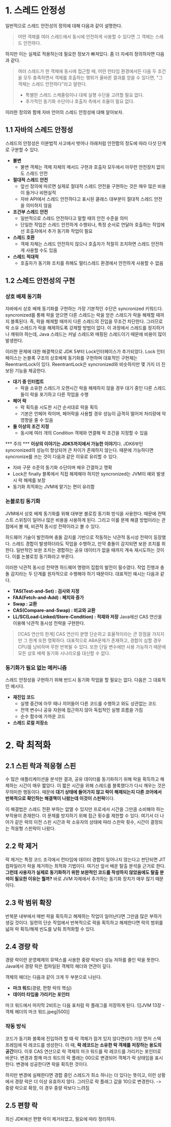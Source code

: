 # 1. 스레드 안정성
일반적으로 스레드 안전성의 정의에 대해 다음과 같이 설명한다.
> 어떤 객체를 여러 스레드에서 동시에 안전하게 사용할 수 있다면 그 객체는 스레드 안전하다.

하지만 이는 실제로 적용하는데 필요한 정보가 빠져있다. 좀 더 자세히 정의하자면 다음과 같다.
> 여러 스레드가 한 객체에 동시에 접근할 때, 어떤 런타임 환경에서든 다음 두 조건을 모두 충족하면서
> 객체를 호출하는 행위가 올바른 결과를 얻을 수 있다면, "그 객체는 스레드 안전하다"라고 말한다.
> - 특별한 스레드 스케줄링이나 대체 실행 수단을 고려할 필요 없다.
> - 추가적인 동기화 수단이나 호출자 측에서 조율이 필요 없다.

이러한 정의와 함께 자바 언어의 스레드 안정성에 대해 알아보자.
## 1.1 자바의 스레드 안정성
스레드의 안정성은 이분법적 사고에서 벗어나 아래처럼 안전함의 정도에 따라 다섯 단계로 구분할 수 있다.
- **불변**
	- 불변 객체는 객체 자체의 메서드 구현과 호출자 모두에서 아무런 안전장치 없이도 스레드 안전
- **절대적 스레드 안전**
	- 앞선 정의에 따르면 실제로 절대적 스레드 안전을 구현하는 것은 매우 많은 비용이 들거나 비현실적
	- 자바 API에서 스레드 안전하다고 표시된 클래스 대부분이 절대적 스레드 안전을 의미하지 않음
- **조건부 스레드 안전**
	- 일반적으로 스레드 안전하다고 말할 때의 안전 수준을 의미
	- 단일한 작업은 스레드 안전하게 수행되나, 특정 순서로 연달아 호출하는 작업에선 호출자에서 추가 동기화 작업이 필요
- **스레드 호환**
	- 객체 자체는 스레드 안전하지 않으나 호출자가 적절히 조치하면 스레드 안전하게 사용할 수도 있음 
- **스레드 적대적**
	- 호출자가 동기화 조치를 취해도 멀티스레드 환경에서 안전하게 사용할 수 없음

## 1.2 스레드 안전성의 구현
### 상호 배제 동기화
자바에서 상호 배제 동기화를 구현하는 가장 기본적인 수단은 syncronized 키워드다.
syncronized를 통해 락을 얻으면 다른 스레드는 락을 얻은 스레드가 락을 해제할 때까지 블록된다. 
즉, 락을 해제할 때까지 다른 스레드의 진입을 무조건 차단한다. 그러므로 락 소유 스레드가 락을 해제하도록 강제할 방법이 없다.
이 과정에서 스레드를 정지하거나 깨워야 하는데, Java 스레드는 커널 스레드와 매핑된 스레드이기 때문에 비용이 많이 발생한다. 

이러한 문제에 대한 해결책으로 JDK 5부터 Lock인터페이스가 추가되었다.
Lock 인터페이스는 논블록 구조의 상호배제 동기화를 구현하며 대표적인 구현체는 ReentrantLock이 있다.
ReentrantLock은 syncronized와 비슷하지만 몇 가지 더 진보된 기능을 제공한다.
- **대기 중 인터럽트**
	- 락을 소유한 스레드가 오랜시간 락을 해제하지 않을 경우 대기 중인 다른 스레드들이 락을 포기하고 다른 작업을 수행
- **페어 락**
	- 락 획득을 시도한 시간 순서대로 락을 획득
	- 기본은 언페어 락이며, 페어락을 사용할 경우 성능이 급격히 떨어져 처리량에 악영향을 줄 수 있음
- **둘 이상의 조건 지정**
	- 동시에 여러 개의 Condition 객체와 연결해 락 조건을 지정할 수 있음

*** 주의 ***
**이상의 이야기는 JDK5까지에서 가능한 이야기**다. JDK6부턴 syncronized의 성능이 향상되어 큰 차이가 존재하지 않는다.
때문에 가능하다면 syncronize를 쓰는 것이 다음과 같은 이유로 유리할 수 있다.
- 자바 구문 수준의 동기화 수단이며 매우 간결하고 명확
- Lock은 finally 블록에서 직접 해제해야 하지만 syncronized는 JVM이 예외 발생 시 락 해제를 보장
- 동기화 최적화는 JVM에 맡기는 편이 유리함
### 논블로킹 동기화
JVM에서 상호 배제 동기화를 위해 대부분 블로킹 동기화 방식을 사용한다.
때문에 컨텍스트 스위칭이 일어나 많은 비용을 사용하게 된다.
그리고 이를 문제 해결 방법이라는 관점에서 볼 때, 비관적 동시성 전략이라고 볼 수 있다.

하드웨어 기술이 발전하며 충돌 감지를 기반으로 작동하는 낙관적 동시성 전략이 등장했다.
스레드 경합이 발생하더라도 작업을 수행하고, 만약 충돌이 감지되면 보완 조치를 취한다.
일반적인 보완 조치는 경합하는 공유 데이터가 없을 때까지 계속 재시도하는 것이다. 
이를 논블로킹 동기화라고 부른다. 

이러한 낙관적 동시성 전략엔 하드웨어 명령어 집합의 발전이 필수였다.
작업 진행과 충돌 감지라는 두 단계를 원자적으로 수행해야 하기 때문이다. 
대표적인 예시는 다음과 같다.
- **TAS(Test-and-Set) : 검사와 지정**
- **FAA(Fetch-and-Add) : 페치와 증가**
- **Swap : 교환**
- **CAS(Compare-and-Swap) : 비교와 교환**
- **LL/SC(Load-Linked/Store-Condition) : 적재와 저장**
Java에선 CAS 연산을 이용해 낙관적 동시성 전략을 구현한다.
>[!CAS 연산의 한계]
>CAS 연산이 분명 단순하고 효율적이라는 큰 장점을 가지지만 그 한계 또한 명확하다.
>대표적으로 ABA문제가 존재하고, 경합이 심할 경우 CPU를 낭비하며 무한 반복될 수 있다.
>또한 단일 변수에만 사용 가능하기 때문에 모든 상호 배제 동기화 시나리오를 대신할 수 없다.

### 동기화가 필요 없는 메커니즘
스레드 안정성을 구현하기 위해 반드시 동기화 작업을 할 필요는 없다. 다음은 그 대표적인 예시다.
- **재진입 코드**
	- 실행 중간에 아무 때나 끼어들어 다른 코드를 수행하고 와도 상관없는 코드
	- 전역 변수나 공유 자원에 접근하지 않아 독립적인 실행 흐름을 가짐
	- 순수 함수에 가까운 코드
- **스레드 로컬 저장소**
# 2. 락 최적화
## 2.1 스핀 락과 적응형 스핀
수 많은 애플리케이션을 분석한 결과, 공유 데이터를 동기화하기 위해 락을 획득하고 해제하는 시간이 매우 짧았다.
이 짧은 시간을 위해 스레드를 블록했다가 다시 깨우는 것은 무의미한 행동이다.
때문에 **대기 상태에 들어가지 않고 락이 해제되는지 다른 코어에서 반복적으로 확인하는 해결책이 나왔는데 이것이 스핀락**이다. 

이 해결법은 스레드 전환 부하는 없앨 수 있지만 프로세서 시간을 그만큼 소비해야 하는 부작용이 존재한다.
이 문제를 방지하기 위해 접근 횟수를 제한할 수 있다.
여기서 더 나아가 같은 락의 이전 스핀 시간과 락 소유자의 상태에 따라 스핀락 횟수, 시간이 결정되는 적응형 스핀락이 나왔다. 
## 2.2 락 제거
락 제거는 특정 코드 조각에서 런타임에 데이터 경합이 일어나지 않는다고 판단되면 JIT 컴파일러가 락을 제거하는 최적화 기법이다.
여기선 앞서 배운 탈출 분석을 근거로 한다. 
**그런데 사용자가 실제로 동기화하기 위한 보완적인 코드를 작성하지 않았음에도 탈출 분석이 필요한 이유는 뭘까?**
바로 JVM 자체에서 추가하는 동기화 장치가 매우 많기 때문이다.
## 2.3 락 범위 확장
반복문 내부에서 매번 락을 획득하고 해제하는 작업이 일어난다면 그만큼 많은 부하가 생길 것이다. 
일련의 단순 작업에서 반복적으로 락을 획득하고 해제한다면 락의 범위를 넓혀 락 획득/해제 빈도를 낮춰 최적화할 수 있다. 
## 2.4 경량 락
경량 락이란 운영체제의 뮤텍스를 사용한 중량 락보다 성능 저하를 줄인 락을 뜻한다. 
Java에서 경량 락은 컴파일된 객체의 헤더와 연관이 깊다.

객체의 헤더는 다음과 같이 크게 두 부분으로 나뉜다.
- **마크 워드**(경량, 편향 락의 핵심)
- **데이터 타입을 가리키는 포인터**

마크 워드에서 마지막 2비트는 다음 표처럼 락 플래그를 저장하게 된다.
![[JVM 13장 - 객체 헤더의 마크 워드.jpeg|500]]
### 작동 방식
코드가 동기화 블록에 진입하려 할 때 락 객체가 잠겨 있지 않다면(01) 가장 먼저 스택 프레임에 락 레코드를 생성한다.
이 때, **락 레코드는 소유한 락 객체를 저장하는 용도의 공간**이다. 
이후 CAS 연산으로 락 객체의 마크 워드를 락 레코드를 가리키는 포인터로 바꾼다. 
변경과 함께 마크 워드의 락 플래는 00으로 변경되어 객체가 락 상태임을 표시한다.
변경에 성공한다면 락을 획득한 것이다. 

하지만 변경에 실패한다면 경합 중인 스레드가 최소 하나는 더 있다는 뜻이고, 이런 상황에서 경량 락은 더 이상 유효하지 않다. 
그러므로 락 플래그 값을 10으로 변경한다.
-> 중량 락으로 확장, 이 경우 중량 락보다 느려짐
## 2.5 편향 락
최신 JDK에선 편향 락이 제거되었고, 필요에 따라 정리하자.
